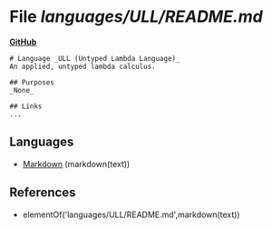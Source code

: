 # File _languages/ULL/README.md_
**[GitHub](https://github.com/softlang/yas/blob/master/languages/ULL/README.md)**
```
# Language _ULL (Untyped Lambda Language)_
An applied, untyped lambda calculus.

## Purposes
_None_

## Links
...
```

## Languages
* [Markdown](../languages/Markdown.md) (markdown(text))

## References
* elementOf('languages/ULL/README.md',markdown(text))
